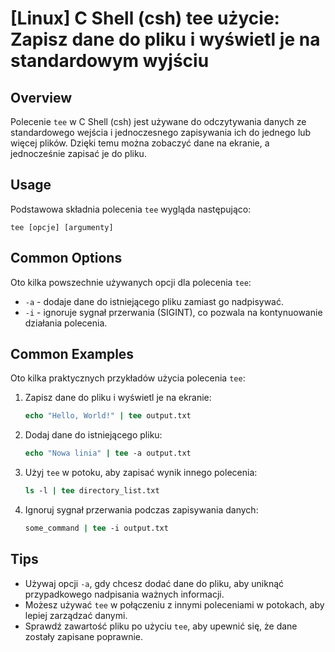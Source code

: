 # [Linux] C Shell (csh) tee użycie: Zapisz dane do pliku i wyświetl je na standardowym wyjściu

## Overview
Polecenie `tee` w C Shell (csh) jest używane do odczytywania danych ze standardowego wejścia i jednoczesnego zapisywania ich do jednego lub więcej plików. Dzięki temu można zobaczyć dane na ekranie, a jednocześnie zapisać je do pliku.

## Usage
Podstawowa składnia polecenia `tee` wygląda następująco:

```
tee [opcje] [argumenty]
```

## Common Options
Oto kilka powszechnie używanych opcji dla polecenia `tee`:

- `-a` - dodaje dane do istniejącego pliku zamiast go nadpisywać.
- `-i` - ignoruje sygnał przerwania (SIGINT), co pozwala na kontynuowanie działania polecenia.

## Common Examples
Oto kilka praktycznych przykładów użycia polecenia `tee`:

1. Zapisz dane do pliku i wyświetl je na ekranie:
   ```csh
   echo "Hello, World!" | tee output.txt
   ```

2. Dodaj dane do istniejącego pliku:
   ```csh
   echo "Nowa linia" | tee -a output.txt
   ```

3. Użyj `tee` w potoku, aby zapisać wynik innego polecenia:
   ```csh
   ls -l | tee directory_list.txt
   ```

4. Ignoruj sygnał przerwania podczas zapisywania danych:
   ```csh
   some_command | tee -i output.txt
   ```

## Tips
- Używaj opcji `-a`, gdy chcesz dodać dane do pliku, aby uniknąć przypadkowego nadpisania ważnych informacji.
- Możesz używać `tee` w połączeniu z innymi poleceniami w potokach, aby lepiej zarządzać danymi.
- Sprawdź zawartość pliku po użyciu `tee`, aby upewnić się, że dane zostały zapisane poprawnie.
